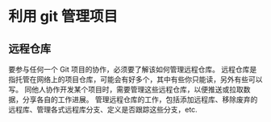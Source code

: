 利用 git 管理项目
===



## 远程仓库
要参与任何一个 Git 项目的协作，必须要了解该如何管理远程仓库。
远程仓库是指托管在网络上的项目仓库，可能会有好多个，其中有些你只能读，另外有些可以写。
同他人协作开发某个项目时，需要管理这些远程仓库，以便推送或拉取数据，分享各自的工作进展。
管理远程仓库的工作，包括添加远程库、移除废弃的远程库、管理各式远程库分支、定义是否跟踪这些分支，etc.

